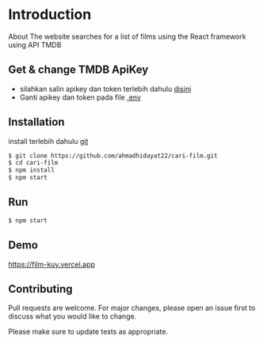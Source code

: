 # Introduction
About
The website searches for a list of films using the React framework using API TMDB

## Get & change TMDB ApiKey
- silahkan salin apikey dan token terlebih dahulu [disini](https://www.themoviedb.org/settings/api)
- Ganti apikey dan token pada file [.env](https://github.com/ahmadhidayat22/cari-film/blob/master/.env)

## Installation
install terlebih dahulu [git](https://git-scm.com/downloads)

```bash
$ git clone https://github.com/ahmadhidayat22/cari-film.git
$ cd cari-film
$ npm install
$ npm start
```

## Run

```bash
$ npm start
```


## Demo

https://film-kuy.vercel.app


## Contributing

Pull requests are welcome. For major changes, please open an issue first
to discuss what you would like to change.

Please make sure to update tests as appropriate.

